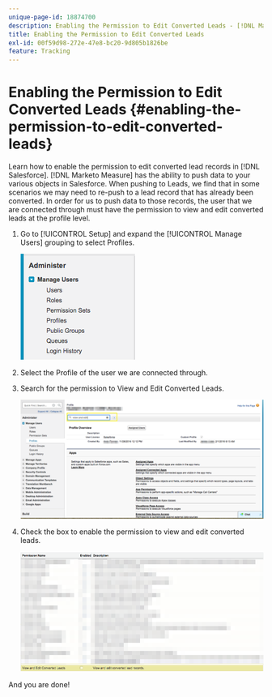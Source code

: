 ```yaml
---
unique-page-id: 18874700
description: Enabling the Permission to Edit Converted Leads - [!DNL Marketo Measure]
title: Enabling the Permission to Edit Converted Leads
exl-id: 00f59d98-272e-47e8-bc20-9d805b1826be
feature: Tracking
---
```

# Enabling the Permission to Edit Converted Leads {#enabling-the-permission-to-edit-converted-leads}

Learn how to enable the permission to edit converted lead records in [!DNL Salesforce]. [!DNL Marketo Measure] has the ability to push data to your various objects in Salesforce. When pushing to Leads, we find that in some scenarios we may need to re-push to a lead record that has already been converted. In order for us to push data to those records, the user that we are connected through must have the permission to view and edit converted leads at the profile level.

1. Go to [!UICONTROL Setup] and expand the [!UICONTROL Manage Users] grouping to select Profiles.

   ![](assets/1-2.png)

1. Select the Profile of the user we are connected through.

1. Search for the permission to View and Edit Converted Leads.

   ![](assets/2-1.png)

1. Check the box to enable the permission to view and edit converted leads.

   ![](assets/3-1.png)

And you are done!
